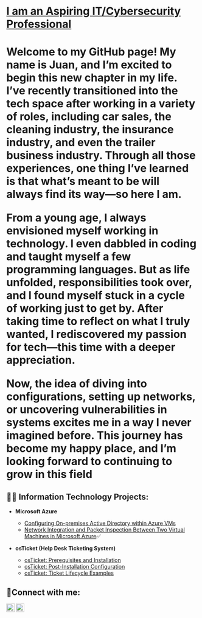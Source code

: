 <h1> <a href="https://linkedin.com/in/"> I am an Aspiring IT/Cybersecurity Professional</a> <h1>

 Welcome to my GitHub page!
My name is Juan, and I’m excited to begin this new chapter in my life. I’ve recently transitioned into the tech space after working in a variety of roles, including car sales, the cleaning industry, the insurance industry, and even the trailer business industry. Through all those experiences, one thing I’ve learned is that what’s meant to be will always find its way—so here I am.

From a young age, I always envisioned myself working in technology. I even dabbled in coding and taught myself a few programming languages. But as life unfolded, responsibilities took over, and I found myself stuck in a cycle of working just to get by. After taking time to reflect on what I truly wanted, I rediscovered my passion for tech—this time with a deeper appreciation.

Now, the idea of diving into configurations, setting up networks, or uncovering vulnerabilities in systems excites me in a way I never imagined before. This journey has become my happy place, and I’m looking forward to continuing to grow in this field

<h2>👨‍💻 Information Technology Projects:</h2>

- <b>Microsoft Azure</b>
  - [Configuring On-premises Active Directory within Azure VMs](https://github.com/Supraj07/configure-ad)
  - [Network Integration and Packet Inspection Between Two Virtual Machines in Microsoft Azure](https://github.com/Supraj07/azure-network-protocols)✅

- <b>osTicket (Help Desk Ticketing System)</b>
  - [osTicket: Prerequisites and Installation](https://github.com/Supraj07/osticket-prereqs)
  - [osTicket: Post-Installation Configuration](https://github.com/Supraj07/post-install-config)
  - [osTicket: Ticket Lifecycle Examples](https://github.com/Supraj07/ticket-lifecycle)

<h2>🤳Connect with me:</h2>


[<img align="left" alt="name | LinkedIn" width="22px" src="https://cdn.jsdelivr.net/npm/simple-icons@v3/icons/linkedin.svg" />][linkedin]
[<img align="left" alt="name | Instagram" width="22px" src="https://cdn.jsdelivr.net/npm/simple-icons@v3/icons/instagram.svg" />][instagram]


[instagram]: https://www.instagram.com/Supraj07
[linkedin]: https://linkedin.com/in/
